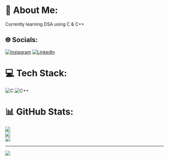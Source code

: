 # 💫 About Me:
Currently learning DSA using C & C++


## 🌐 Socials:
[![Instagram](https://img.shields.io/badge/Instagram-%23E4405F.svg?logo=Instagram&logoColor=white)](https://instagram.com/_abhi.s.e.k_) [![LinkedIn](https://img.shields.io/badge/LinkedIn-%230077B5.svg?logo=linkedin&logoColor=white)](https://linkedin.com/in/AbhisekDas01) 

# 💻 Tech Stack:
![C](https://img.shields.io/badge/c-%2300599C.svg?style=for-the-badge&logo=c&logoColor=white) ![C++](https://img.shields.io/badge/c++-%2300599C.svg?style=for-the-badge&logo=c%2B%2B&logoColor=white)
# 📊 GitHub Stats:
![](https://github-readme-stats.vercel.app/api?username=AbhisekDas01&theme=dark&hide_border=false&include_all_commits=false&count_private=false)<br/>
![](https://github-readme-streak-stats.herokuapp.com/?user=AbhisekDas01&theme=dark&hide_border=false)<br/>
![](https://github-readme-stats.vercel.app/api/top-langs/?username=AbhisekDas01&theme=dark&hide_border=false&include_all_commits=false&count_private=false&layout=compact)

---
[![](https://visitcount.itsvg.in/api?id=AbhisekDas01&icon=4&color=3)](https://visitcount.itsvg.in)

<!-- Proudly created with GPRM ( https://gprm.itsvg.in ) -->